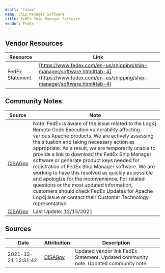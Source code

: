 ```yaml
---
draft: 'false'
name: Ship Manager Software
title: FedEx Ship Manager Software
vendor: FedEx
---
```


## Vendor Resources
| Resource | Link |
| --- | --- |
| FedEx Statement | [https://www.fedex.com/en-us/shipping/ship-manager/software.html#tab-4](https://www.fedex.com/en-us/shipping/ship-manager/software.html#tab-4) |


## Community Notes
| Source | Note |
| --- | --- |
| [CISAGov](https://raw.githubusercontent.com/cisagov/log4j-affected-db/develop/README.md) | Note: FedEx is aware of the issue related to the Log4j Remote Code Execution vulnerability affecting various Apache products. We are actively assessing the situation and taking necessary action as appropriate. As a result, we are temporarily unable to provide a link to download the FedEx Ship Manager software or generate product keys needed for registration of FedEx Ship Manager software. We are working to have this resolved as quickly as possible and apologize for the inconvenience. For related questions or the most updated information, customers should check FedEx Updates for Apache Log4j Issue or contact their Customer Technology representative. |
| [CISAGov](https://raw.githubusercontent.com/cisagov/log4j-affected-db/develop/README.md) | Last Update: 12/15/2021 |

## Sources
| Date | Attribution | Description |
| --- | --- | --- |
| 2021-12-21 12:31:42 | [CISAGov](https://raw.githubusercontent.com/cisagov/log4j-affected-db/develop/README.md) | Updated vendor link FedEx Statement. Updated community note. Updated community note.  |

